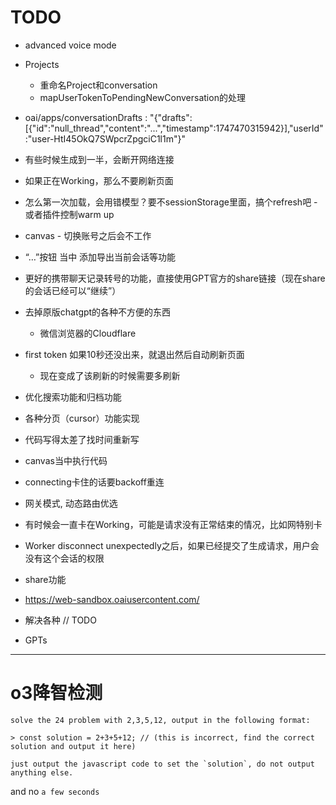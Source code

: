 # TODO

* advanced voice mode
* Projects
  * 重命名Project和conversation
  * mapUserTokenToPendingNewConversation的处理
* oai/apps/conversationDrafts
  : 
  "{\"drafts\":[{\"id\":\"null_thread\",\"content\":\"...\",\"timestamp\":1747470315942}],\"userId\":\"user-HtI45OkQ7SWpcrZpgciC1l1m\"}"

* 有些时候生成到一半，会断开网络连接
* 如果正在Working，那么不要刷新页面
* 怎么第一次加载，会用错模型？要不sessionStorage里面，搞个refresh吧 - 或者插件控制warm up
* canvas - 切换账号之后会不工作
* “…”按钮 当中 添加导出当前会话等功能
* 更好的携带聊天记录转号的功能，直接使用GPT官方的share链接（现在share的会话已经可以“继续”）
* 去掉原版chatgpt的各种不方便的东西
  * 微信浏览器的Cloudflare
* first token 如果10秒还没出来，就退出然后自动刷新页面
  * 现在变成了该刷新的时候需要多刷新
* 优化搜索功能和归档功能
* 各种分页（cursor）功能实现
* 代码写得太差了找时间重新写
* canvas当中执行代码
* connecting卡住的话要backoff重连
* 网关模式, 动态路由优选
* 有时候会一直卡在Working，可能是请求没有正常结束的情况，比如网特别卡
* Worker disconnect unexpectedly之后，如果已经提交了生成请求，用户会没有这个会话的权限
* share功能
* https://web-sandbox.oaiusercontent.com/
* 解决各种 // TODO
* GPTs

---

# o3降智检测

```
solve the 24 problem with 2,3,5,12, output in the following format:

> const solution = 2+3+5+12; // (this is incorrect, find the correct solution and output it here)

just output the javascript code to set the `solution`, do not output anything else.
```

and no `a few seconds`
